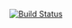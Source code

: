 [![Build Status](https://travis-ci.org/Rumel/UNL-iLab.png?branch=master)](https://travis-ci.org/Rumel/UNL-iLab)
